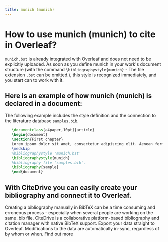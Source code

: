 ```yaml
---
title: munich (munich)
---
```


# How to use munich (munich) to cite in Overleaf? 
`munich.bst` is already integrated with Overleaf and does not need to be explicitly uploaded. As soon as you define munich in your work's document structure (with the command `\bibliographystyle{munich}` - The file extension `.bst` can be omitted.), this style is recognized immediately, and you start can to work with it.

## Here is an example of how munich (munich) is declared in a document:
The following example includes the style definition and the connection to the literature database `samples.bib`.
```tex
   \documentclass[a4paper,10pt]{article}
   \begin{document}
   \section{First chapter}
   Lorem ipsum dolor sit amet, consectetur adipiscing elit. Aenean fermentum justo massa, ut maximus mauris sodales et. Aenean vel elit a erat rhoncus pharetra.
   \medskip
   %bibliographystyle 'munich.bst'
   \bibliographystyle{munich}
   %bibliography file 'samples.bib'.
   \bibliography{sample}
   \end{document}
```

## With CiteDrive you can easily create your bibliography and connect it to Overleaf. 
Creating a bibliography manually in BibTeX can be a time consuming and erroneous process - especially when several people are working on the same .bib file. CiteDrive is a collaborative platform-based bibliography and citation manager with native BibTeX support. Export your data straight to Overleaf. Modifications to the data are automatically in-sync, regardless of by whom or when. Find out more